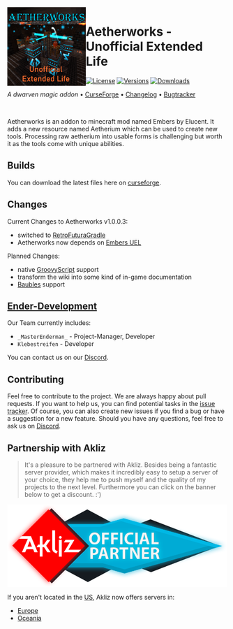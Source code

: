 <img src="project_logo.png" align="left" width="180px"/>

# Aetherworks - Unofficial Extended Life

[![License](https://img.shields.io/github/license/Ender-Development/Aetherworks-Extended-Life.svg?label=License)](LICENSE)
[![Versions](https://img.shields.io/curseforge/game-versions/982730?logo=curseforge&label=Game%20Version)](https://www.curseforge.com/minecraft/mc-mods/aetherworks-extended-life)
[![Downloads](https://img.shields.io/curseforge/dt/982730?logo=curseforge&label=Downloads)](https://www.curseforge.com/minecraft/mc-mods/aetherworks-extended-life)

*A dwarven magic addon*
• [CurseForge](https://curseforge.com/minecraft/mc-mods/aetherworks-extended-life)
• [Changelog](CHANGELOG.md)
• [Bugtracker](https://github.com/Ender-Development/Aetherworks-Extended-Life/issues)

<br />

Aetherworks is an addon to minecraft mod named Embers by Elucent. It adds a new resource named Aetherium which can be used to create new tools. Processing raw aetherium into usable forms is challenging but worth it as the tools come with unique abilities.

## Builds
You can download the latest files here on [curseforge](https://curseforge.com/minecraft/mc-mods/aetherworks-extended-life).

## Changes

Current Changes to Aetherworks v1.0.0.3:
- switched to [RetroFuturaGradle](https://github.com/GTNewHorizons/RetroFuturaGradle)
- Aetherworks now depends on [Embers UEL](https://curseforge.com/minecraft/mc-mods/embers-extended-life)

Planned Changes:
- native [GroovyScript](https://github.com/CleanroomMC/GroovyScript) support
- transform the wiki into some kind of in-game documentation
- [Baubles](https://www.curseforge.com/minecraft/mc-mods/baubles-lts) support

## [Ender-Development](https://github.com/Ender-Development)

Our Team currently includes:
- `_MasterEnderman_` - Project-Manager, Developer
- `Klebestreifen` - Developer

You can contact us on our [Discord](https://discord.gg/JF7x2vG).

## Contributing
Feel free to contribute to the project. We are always happy about pull requests.
If you want to help us, you can find potential tasks in the [issue tracker](https://github.com/Ender-Development/Aetherworks-Extended-Life/issues).
Of course, you can also create new issues if you find a bug or have a suggestion for a new feature.
Should you have any questions, feel free to ask us on [Discord](https://discord.gg/JF7x2vG).

## Partnership with Akliz

> It's a pleasure to be partnered with Akliz. Besides being a fantastic server provider, which makes it incredibly easy to setup a server of your choice, they help me to push myself and the quality of my projects to the next level. Furthermore you can click on the banner below to get a discount. :')

<a href="https://www.akliz.net/enderman"><img src="https://github.com/MasterEnderman/Zerblands-Remastered/raw/master/Akliz_Partner.png" align="center"/></a>

If you aren't located in the [US](https://www.akliz.net/enderman), Akliz now offers servers in:

- [Europe](https://www.akliz.net/enderman-eu)
- [Oceania](https://www.akliz.net/enderman-oce)
